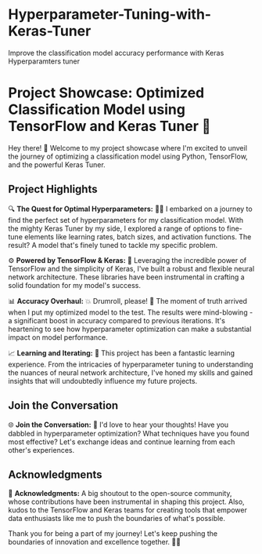 # Hyperparameter-Tuning-with-Keras-Tuner
Improve the classification model accuracy performance with Keras Hyperparamters tuner
# Project Showcase: Optimized Classification Model using TensorFlow and Keras Tuner 🚀

Hey there! 👋 Welcome to my project showcase where I'm excited to unveil the journey of optimizing a classification model using Python, TensorFlow, and the powerful Keras Tuner.

## Project Highlights

🔍 **The Quest for Optimal Hyperparameters:** 🕵️‍♀️ I embarked on a journey to find the perfect set of hyperparameters for my classification model. With the mighty Keras Tuner by my side, I explored a range of options to fine-tune elements like learning rates, batch sizes, and activation functions. The result? A model that's finely tuned to tackle my specific problem.

⚙️ **Powered by TensorFlow & Keras:** 🧠 Leveraging the incredible power of TensorFlow and the simplicity of Keras, I've built a robust and flexible neural network architecture. These libraries have been instrumental in crafting a solid foundation for my model's success.

📊 **Accuracy Overhaul:** 💥 Drumroll, please! 🥁 The moment of truth arrived when I put my optimized model to the test. The results were mind-blowing - a significant boost in accuracy compared to previous iterations. It's heartening to see how hyperparameter optimization can make a substantial impact on model performance.

📈 **Learning and Iterating:** 🔄 This project has been a fantastic learning experience. From the intricacies of hyperparameter tuning to understanding the nuances of neural network architecture, I've honed my skills and gained insights that will undoubtedly influence my future projects.

## Join the Conversation

🌐 **Join the Conversation:** 💬 I'd love to hear your thoughts! Have you dabbled in hyperparameter optimization? What techniques have you found most effective? Let's exchange ideas and continue learning from each other's experiences.

## Acknowledgments

🙌 **Acknowledgments:** A big shoutout to the open-source community, whose contributions have been instrumental in shaping this project. Also, kudos to the TensorFlow and Keras teams for creating tools that empower data enthusiasts like me to push the boundaries of what's possible.

Thank you for being a part of my journey! Let's keep pushing the boundaries of innovation and excellence together. 🚀🌟

